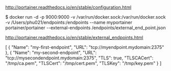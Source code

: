 http://portainer.readthedocs.io/en/stable/configuration.html


$  docker run -d -p 9000:9000 -v /var/run/docker.sock:/var/run/docker.sock -v /Users/phu021/endpoints:/endpoints  --name myportainer portainer/portainer  --external-endpoints /endpoints/external_end_point.json 



http://portainer.readthedocs.io/en/stable/external_endpoints.html

[
  {
    "Name": "my-first-endpoint",
    "URL": "tcp://myendpoint.mydomain:2375"
  },
  {
    "Name": "my-second-endpoint",
    "URL": "tcp://mysecondendpoint.mydomain:2375",
    "TLS": true,
    "TLSCACert": "/tmp/ca.pem",
    "TLSCert": "/tmp/cert.pem",
    "TLSKey": "/tmp/key.pem"
  }
]
